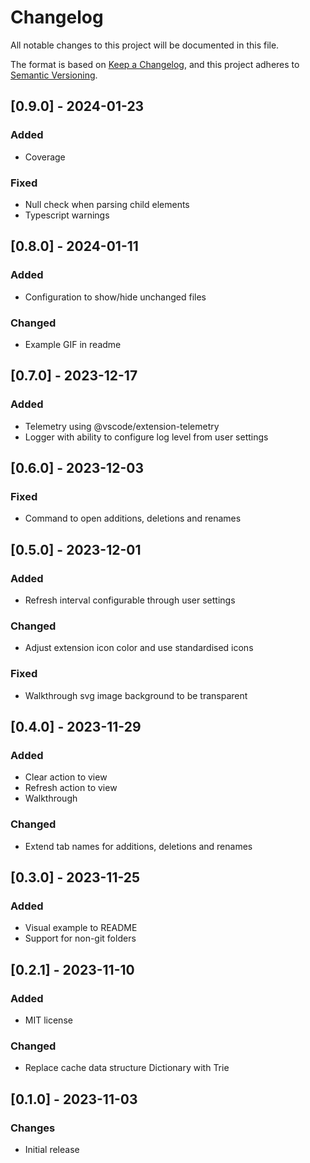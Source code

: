 # Changelog

All notable changes to this project will be documented in this file.

The format is based on [Keep a Changelog](https://keepachangelog.com/en/1.0.0/),
and this project adheres to [Semantic Versioning](https://semver.org/spec/v2.0.0.html).

## [0.9.0] - 2024-01-23

### Added

- Coverage

### Fixed

- Null check when parsing child elements
- Typescript warnings
 
## [0.8.0] - 2024-01-11

### Added

- Configuration to show/hide unchanged files

### Changed

- Example GIF in readme
  
## [0.7.0] - 2023-12-17

### Added

- Telemetry using @vscode/extension-telemetry
- Logger with ability to configure log level from user settings

## [0.6.0] - 2023-12-03

### Fixed

- Command to open additions, deletions and renames

## [0.5.0] - 2023-12-01

### Added

- Refresh interval configurable through user settings

### Changed

- Adjust extension icon color and use standardised icons

### Fixed

- Walkthrough svg image background to be transparent

## [0.4.0] - 2023-11-29

### Added

- Clear action to view
- Refresh action to view
- Walkthrough

### Changed

- Extend tab names for additions, deletions and renames

## [0.3.0] - 2023-11-25

### Added

- Visual example to README
- Support for non-git folders
  
## [0.2.1] - 2023-11-10

### Added

- MIT license
  
### Changed

- Replace cache data structure Dictionary with Trie

## [0.1.0] - 2023-11-03

### Changes

- Initial release
